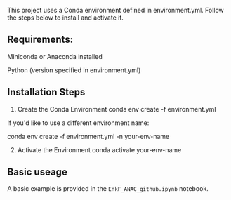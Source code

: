 This project uses a Conda environment defined in environment.yml. Follow the steps below to install and activate it.

## Requirements:

Miniconda
 or Anaconda
 installed

Python (version specified in environment.yml)

## Installation Steps

1. Create the Conda Environment
conda env create -f environment.yml

If you'd like to use a different environment name:

conda env create -f environment.yml -n your-env-name

2. Activate the Environment
conda activate your-env-name

## Basic useage
A basic example is provided in the ```EnkF_ANAC_github.ipynb``` notebook. 
